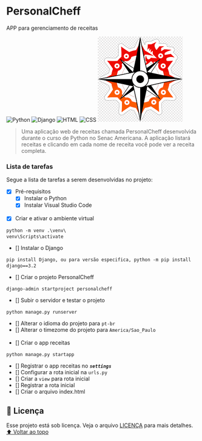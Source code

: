 # PersonalCheff
 APP para gerenciamento de receitas

 <!---Esses são exemplos. Veja https://shields.io para outras pessoas ou para personalizar este conjunto de escudos. Você pode querer incluir dependências, status do projeto e informações de licença aqui--->
![Python](https://img.shields.io/badge/Python-14354C?style=for-the-badge&logo=python&logoColor=white)
![Django](https://img.shields.io/badge/Django-092E20?style=for-the-badge&logo=django&logoColor=white)
![HTML](https://img.shields.io/badge/HTML5-E34F26?style=for-the-badge&logo=html5&logoColor=white)
![CSS](https://img.shields.io/badge/CSS3-1572B6?style=for-the-badge&logo=css3&logoColor=white)
<img src="exemplo-image.png" alt="exemplo imagem">
> Uma aplicação web de receitas chamada PersonalCheff desenvolvida durante o curso de Python no Senac Americana. A aplicação listará receitas e clicando em cada nome de receita você pode ver a receita completa.
### Lista de tarefas
Segue a lista de tarefas a serem desenvolvidas no projeto:
- [X] Pré-requisitos
    - [X] Instalar o Python
    - [X] Instalar Visual Studio Code
<br><br>
- [X] Criar e ativar o ambiente virtual
```
python -m venv .\venv\
venv\Scripts\activate
```
- [] Instalar o Django
```
pip install Django, ou para versão especifica, python -m pip install django==3.2
```
- [] Criar o projeto PersonalCheff
```
django-admin startproject personalcheff
```
- [] Subir o servidor e testar o projeto
```
python manage.py runserver
```
- [] Alterar o idioma do projeto para `pt-br`
- [] Alterar o timezome do projeto para `America/Sao_Paulo` <br><br>
- [] Criar o app receitas
```
python manage.py startapp
```
- [] Registrar o app receitas no ***`settings`***
- [] Configurar a rota inicial na `urls.py`
- [] Criar a `view` para rota inicial
- [] Registrar a rota inicial
- [] Criar o arquivo index.html

## 📝 Licença
Esse projeto está sob licença. Veja o arquivo [LICENÇA](LICENSE.md) para mais detalhes.
[⬆ Voltar ao topo](#nome-do-projeto)<br>

